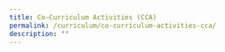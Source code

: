 ```yaml
---
title: Co–Curriculum Activities (CCA)
permalink: /curriculum/co-curriculum-activities-cca/
description: ""
---
```

